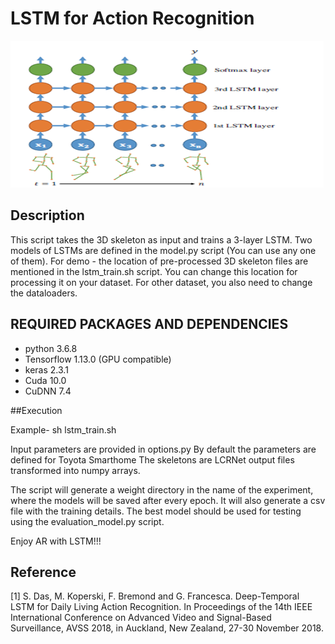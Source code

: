 # LSTM for Action Recognition
![](image.png)

## Description

This script takes the 3D skeleton as input and trains a 3-layer LSTM.
Two models of LSTMs are defined in the model.py script (You can use any one of them).
For demo - the location of pre-processed 3D skeleton files are mentioned in the lstm_train.sh
script. You can change this location for processing it on your dataset.
For other dataset, you also need to change the dataloaders.

## REQUIRED PACKAGES AND DEPENDENCIES

* python 3.6.8
* Tensorflow 1.13.0 (GPU compatible)
* keras 2.3.1
* Cuda 10.0
* CuDNN 7.4

##Execution

Example- 
sh lstm_train.sh 

Input parameters are provided in options.py
By default the parameters are defined for Toyota Smarthome
The skeletons are LCRNet output files transformed into numpy arrays.

The script will generate a weight directory in the name of the experiment, where the models will be saved after every epoch.
It will also  generate a csv file with the training details. The best model should be used for testing using the evaluation_model.py
script.

Enjoy AR with LSTM!!!

## Reference
<a id="1">[1]</a>
S. Das, M. Koperski, F. Bremond and G. Francesca. Deep-Temporal LSTM for Daily Living Action Recognition. In Proceedings of the 14th IEEE International Conference on Advanced Video and Signal-Based Surveillance, AVSS 2018, in Auckland, New Zealand, 27-30 November 2018.


